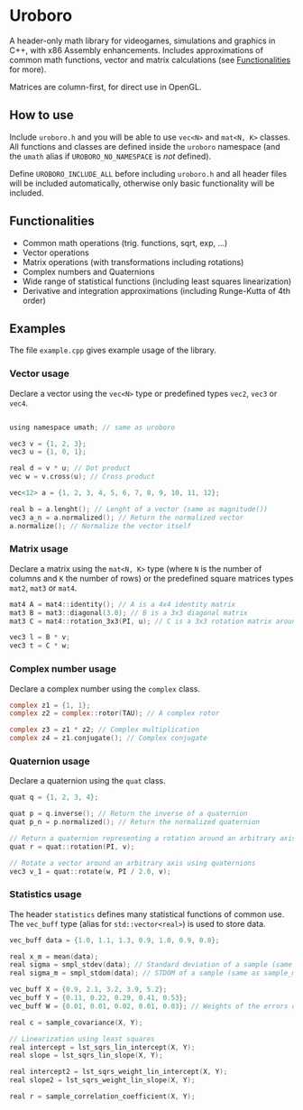 # Uroboro
A header-only math library for videogames, simulations and graphics in C++, with x86 Assembly enhancements.
Includes approximations of common math functions, vector and matrix calculations (see [Functionalities](https://github.com/mattiaisgro/uroboro/blob/master/README.md#Functionalities) for more).

Matrices are column-first, for direct use in OpenGL.

## How to use
Include `uroboro.h` and you will be able to use `vec<N>` and `mat<N, K>` classes.
All functions and classes are defined inside the `uroboro` namespace (and the `umath` alias if `UROBORO_NO_NAMESPACE` is _not_ defined).

Define `UROBORO_INCLUDE_ALL` before including `uroboro.h` and all header files will be included automatically, otherwise only basic functionality will be included.

## Functionalities
- Common math operations (trig. functions, sqrt, exp, ...)
- Vector operations
- Matrix operations (with transformations including rotations)
- Complex numbers and Quaternions
- Wide range of statistical functions (including least squares linearization)
- Derivative and integration approximations (including Runge-Kutta of 4th order)

## Examples
The file `example.cpp` gives example usage of the library.

### Vector usage
Declare a vector using the `vec<N>` type or predefined types `vec2`, `vec3` or `vec4`.

```c

using namespace umath; // same as uroboro

vec3 v = {1, 2, 3};
vec3 u = {1, 0, 1};

real d = v * u; // Dot product
vec w = v.cross(u); // Cross product

vec<12> a = {1, 2, 3, 4, 5, 6, 7, 8, 9, 10, 11, 12};

real b = a.lenght(); // Lenght of a vector (same as magnitude())
vec3 a_n = a.normalized(); // Return the normalized vector
a.normalize(); // Normalize the vector itself

```

### Matrix usage
Declare a matrix using the `mat<N, K>` type (where `N` is the number of columns and `K` the number of rows) or the predefined square matrices types 
`mat2`, `mat3` or `mat4`.

```c
mat4 A = mat4::identity(); // A is a 4x4 identity matrix
mat3 B = mat3::diagonal(3.0); // B is a 3x3 diagonal matrix
mat3 C = mat4::rotation_3x3(PI, u); // C is a 3x3 rotation matrix around the given axis

vec3 l = B * v;
vec3 t = C * w;
```

### Complex number usage
Declare a complex number using the `complex` class.
```c
complex z1 = {1, 1};
complex z2 = complex::rotor(TAU); // A complex rotor

complex z3 = z1 * z2; // Complex multiplication
complex z4 = z1.conjugate(); // Complex conjugate
```

### Quaternion usage
Declare a quaternion using the `quat` class.
```c
quat q = {1, 2, 3, 4};

quat p = q.inverse(); // Return the inverse of a quaternion
quat p_n = p.normalized(); // Return the normalized quaternion

// Return a quaternion representing a rotation around an arbitrary axis
quat r = quat::rotation(PI, v);

// Rotate a vector around an arbitrary axis using quaternions
vec3 v_1 = quat::rotate(w, PI / 2.0, v);
```

### Statistics usage
The header `statistics` defines many statistical functions of common use. The `vec_buff` type (alias for `std::vector<real>`) is used to store data.
```c
vec_buff data = {1.0, 1.1, 1.3, 0.9, 1.0, 0.9, 0.8};

real x_m = mean(data);
real sigma = smpl_stdev(data); // Standard deviation of a sample (same as sample_standard_deviation)
real sigma_m = smpl_stdom(data); // STDOM of a sample (same as sample_mean_standard_deviation)

vec_buff X = {0.9, 2.1, 3.2, 3.9, 5.2};
vec_buff Y = {0.11, 0.22, 0.29, 0.41, 0.53};
vec_buff W = {0.01, 0.01, 0.02, 0.01, 0.03}; // Weights of the errors on Y

real c = sample_covariance(X, Y);

// Linearization using least squares
real intercept = lst_sqrs_lin_intercept(X, Y);
real slope = lst_sqrs_lin_slope(X, Y);

real intercept2 = lst_sqrs_weight_lin_intercept(X, Y);
real slope2 = lst_sqrs_weight_lin_slope(X, Y);

real r = sample_correlation_coefficient(X, Y);

```

